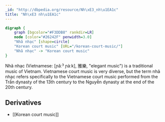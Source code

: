 ```yaml
---
_id: "http://dbpedia.org/resource/Nh\xE3_nh\u1EA1c"
title: "Nh\xE3 nh\u1EA1c"
---
```


```dot
digraph {
	graph [bgcolor="#F3DDB8" rankdir=LR]
	node [color="#26242F" penwidth=3.0]
	"Nhã nhạc" [shape=circle]
	"Korean court music" [URL="/korean-court-music/"]
	"Nhã nhạc" -> "Korean court music"
}
```

Nhã nhạc (Vietnamese: [ɲǎːˀ ɲàːk], 雅樂, "elegant music") is a traditional music of Vietnam. Vietnamese court music is very diverse, but the term nhã nhạc refers specifically to the Vietnamese court music performed from the Trần dynasty of the 13th century to the Nguyễn dynasty at the end of the 20th century.

## Derivatives
- [[Korean court music]]
